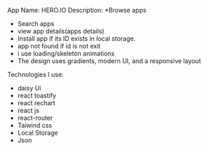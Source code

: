 App Name: HERO.IO
Description: 
*Browse apps
* Search apps
* view app details(apps details)
* Install app if its ID exists in local storage.
* app not found if id is not exit
* i use loading/skeleton animations
* The design uses gradients, modern UI, and a responsive layout
  
Technologies I use:
* daisy Ui
*  react toastify
* react rechart
* react js
* react-router
* Taiwind css
* Local Storage
* Json
   
